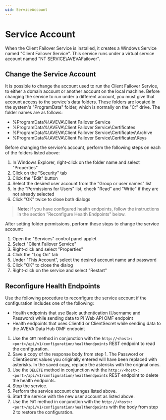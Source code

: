 ```yaml
---
uid: ServiceAccount
---
```


# Service Account
When the Client Failover Service is installed, it creates a Windows Service named "Client Failover Service".  This service runs under a virtual service account named "NT SERVICE\AVEVAFailover".

## Change the Service Account
It is possible to change the account used to run the Client Failover Service, to either a domain account or another account on the local machine.
Before changing the service to run under a different account, you must give that account access to the service's data folders.  These folders are located in the system's "ProgramData" folder, which is normally on the "C:" drive.  The folder names are as follows:

- %ProgramData%\AVEVA\Client Failover Service
- %ProgramData%\AVEVA\Client Failover Service\Certificates
- %ProgramData%\AVEVA\Client Failover Service\Certificates\Archive
- %ProgramData%\AVEVA\Client Failover Service\Certificates\Keys

Before changing the service's account, perform the following steps on each of the folders listed above:

1. In Windows Explorer, right-click on the folder name and select "Properties"
2. Click on the "Security" tab
3. Click the "Edit" button
4. Select the desired user account from the "Group or user names" list
5. In the "Permissions for Users" list, check "Read" and "Write" if they are not already selected
6. Click "OK" twice to close both dialogs

  > **Note:** if you have configured health endpoints, follow the instructions in the section "Reconfigure Health Endpoints" below.

After setting folder permissions, perform these steps to change the service account:
1. Open the "Services" control panel applet
2. Select "Client Failover Service"
3. Right-click and select "Properties"
4. Click the "Log On" tab
5. Under "This Account", select the desired account name and password
6. Click "OK" to close the dialog
7. Right-click on the service and select "Restart"

## Reconfigure Health Endpoints
Use the following procedure to reconfigure the service account if the configuration includes one of the following:
- Health endpoints that use Basic authentication (Username and Password) while sending data to PI Web API OMF endpoint
- Health endpoints that uses ClientId or ClientSecret while sending data to the AVEVA Data Hub OMF endpoint
 
1. Use the `GET` method in conjunction with the `http://<host>:<port>/api/v1/configuration/healthendpoints` REST endpoint to read the configuration.
2. Save a copy of the response body from step 1. The Password or ClientSecret values you originally entered will have been replaced with asterisks. In the saved copy, replace the asterisks with the original ones.
3. Use the `DELETE` method in conjunction with the `http://<host>:<port>/api/v1/configuration/healthendpoints` REST endpoint to delete the health endpoints.
4. Stop the service.
5. Perform the service account changes listed above.
6. Start the service with the new user account as listed above. 
7. Use the `PUT` method in conjunction with the `http://<host>:<port>/api/v1/configuration/healthendpoints` with the body from step 2 to restore the configuration.
